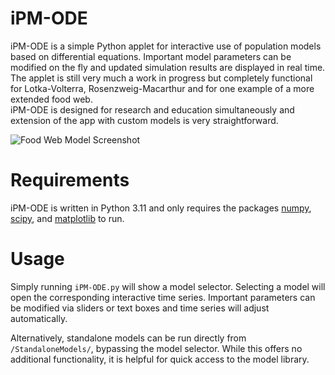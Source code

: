 # iPM-ODE
iPM-ODE is a simple Python applet for interactive use of population models based on differential equations. Important model parameters can be modified on the fly and updated simulation results are displayed in real time.  
The applet is still very much a work in progress but completely functional for Lotka-Volterra, Rosenzweig-Macarthur and for one example of a more extended food web.  
iPM-ODE is designed for research and education simultaneously and extension of the app with custom models is very straightforward.  

![Food Web Model Screenshot](https://user-images.githubusercontent.com/122864139/243804000-f07f74b2-9c7d-4851-8d6a-dae489e8df04.png)

# Requirements 
iPM-ODE is written in Python 3.11 and only requires the packages [numpy](https://numpy.org/), [scipy](https://scipy.org/), and [matplotlib](https://matplotlib.org/) to run.

# Usage
Simply running `iPM-ODE.py` will show a model selector. Selecting a model will open the corresponding interactive time series. Important parameters can be modified via sliders or text boxes and time series will adjust automatically.

Alternatively, standalone models can be run directly from `/StandaloneModels/`, bypassing the model selector. While this offers no additional functionality, it is helpful for quick access to the model library.
